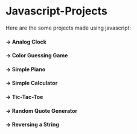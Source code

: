 # Javascript-Projects

Here are the some projects made using javascript:

#### → Analog Clock
#### → Color Guessing Game
#### → Simple Piano
#### → Simple Calculator
#### → Tic-Tac-Toe
#### → Random Quote Generator
#### → Reversing a String

